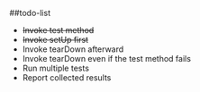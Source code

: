 ##todo-list
* ~~Invoke test method~~
* ~~Invoke setUp first~~
* Invoke tearDown afterward
* Invoke tearDown even if the test method fails
* Run multiple tests
* Report collected results